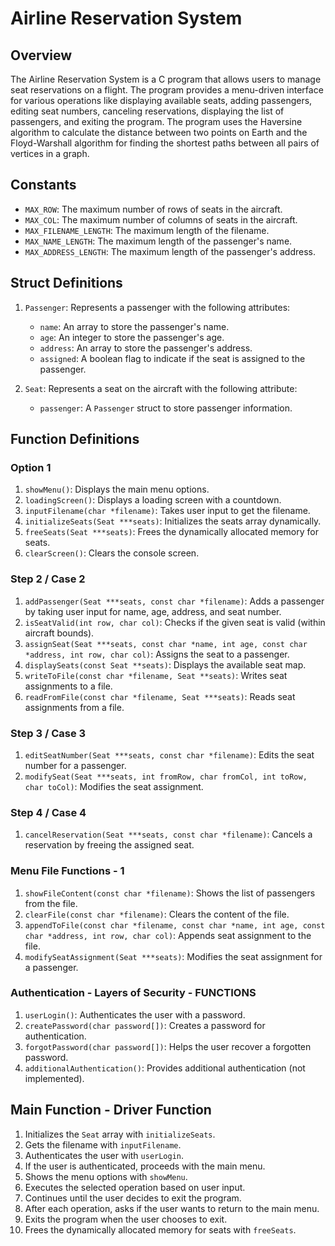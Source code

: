 # Airline Reservation System

## Overview

The Airline Reservation System is a C program that allows users to manage seat reservations on a flight. The program provides a menu-driven interface for various operations like displaying available seats, adding passengers, editing seat numbers, canceling reservations, displaying the list of passengers, and exiting the program. The program uses the Haversine algorithm to calculate the distance between two points on Earth and the Floyd-Warshall algorithm for finding the shortest paths between all pairs of vertices in a graph.

## Constants

- `MAX_ROW`: The maximum number of rows of seats in the aircraft.
- `MAX_COL`: The maximum number of columns of seats in the aircraft.
- `MAX_FILENAME_LENGTH`: The maximum length of the filename.
- `MAX_NAME_LENGTH`: The maximum length of the passenger's name.
- `MAX_ADDRESS_LENGTH`: The maximum length of the passenger's address.

## Struct Definitions

1. `Passenger`: Represents a passenger with the following attributes:
   - `name`: An array to store the passenger's name.
   - `age`: An integer to store the passenger's age.
   - `address`: An array to store the passenger's address.
   - `assigned`: A boolean flag to indicate if the seat is assigned to the passenger.

2. `Seat`: Represents a seat on the aircraft with the following attribute:
   - `passenger`: A `Passenger` struct to store passenger information.

## Function Definitions

### Option 1

1. `showMenu()`: Displays the main menu options.
2. `loadingScreen()`: Displays a loading screen with a countdown.
3. `inputFilename(char *filename)`: Takes user input to get the filename.
4. `initializeSeats(Seat ***seats)`: Initializes the seats array dynamically.
5. `freeSeats(Seat ***seats)`: Frees the dynamically allocated memory for seats.
6. `clearScreen()`: Clears the console screen.

### Step 2 / Case 2

1. `addPassenger(Seat ***seats, const char *filename)`: Adds a passenger by taking user input for name, age, address, and seat number.
2. `isSeatValid(int row, char col)`: Checks if the given seat is valid (within aircraft bounds).
3. `assignSeat(Seat ***seats, const char *name, int age, const char *address, int row, char col)`: Assigns the seat to a passenger.
4. `displaySeats(const Seat **seats)`: Displays the available seat map.
5. `writeToFile(const char *filename, Seat **seats)`: Writes seat assignments to a file.
6. `readFromFile(const char *filename, Seat ***seats)`: Reads seat assignments from a file.

### Step 3 / Case 3

1. `editSeatNumber(Seat ***seats, const char *filename)`: Edits the seat number for a passenger.
2. `modifySeat(Seat ***seats, int fromRow, char fromCol, int toRow, char toCol)`: Modifies the seat assignment.

### Step 4 / Case 4

1. `cancelReservation(Seat ***seats, const char *filename)`: Cancels a reservation by freeing the assigned seat.

### Menu File Functions - 1

1. `showFileContent(const char *filename)`: Shows the list of passengers from the file.
2. `clearFile(const char *filename)`: Clears the content of the file.
3. `appendToFile(const char *filename, const char *name, int age, const char *address, int row, char col)`: Appends seat assignment to the file.
4. `modifySeatAssignment(Seat ***seats)`: Modifies the seat assignment for a passenger.

### Authentication - Layers of Security - FUNCTIONS

1. `userLogin()`: Authenticates the user with a password.
2. `createPassword(char password[])`: Creates a password for authentication.
3. `forgotPassword(char password[])`: Helps the user recover a forgotten password.
4. `additionalAuthentication()`: Provides additional authentication (not implemented).

## Main Function - Driver Function

1. Initializes the `Seat` array with `initializeSeats`.
2. Gets the filename with `inputFilename`.
3. Authenticates the user with `userLogin`.
4. If the user is authenticated, proceeds with the main menu.
5. Shows the menu options with `showMenu`.
6. Executes the selected operation based on user input.
7. Continues until the user decides to exit the program.
8. After each operation, asks if the user wants to return to the main menu.
9. Exits the program when the user chooses to exit.
10. Frees the dynamically allocated memory for seats with `freeSeats`.
